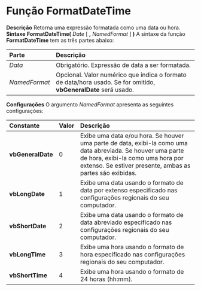 
# Função FormatDateTime



 **Descrição**
Retorna uma expressão formatada como uma data ou hora.
 **Sintaxe**
 **FormatDateTime(** _Date_ [ **,** _NamedFormat_ ] **)**
A sintaxe da função  **FormatDateTime** tem as três partes abaixo:


|**Parte**|**Descrição**|
|:-----|:-----|
| _Data_|Obrigatório. Expressão de data a ser formatada.|
| _NamedFormat_|Opcional. Valor numérico que indica o formato de data/hora usado. Se for omitido,  **vbGeneralDate** será usado.|
 **Configurações**
O argumento  _NamedFormat_ apresenta as seguintes configurações:


|**Constante**|**Valor**|**Descrição**|
|:-----|:-----|:-----|
|**vbGeneralDate**|0|Exibe uma data e/ou hora. Se houver uma parte de data, exibi-la como uma data abreviada. Se houver uma parte de hora, exibi-la como uma hora por extenso. Se estiver presente, ambas as partes são exibidas.|
|**vbLongDate**|1|Exibe uma data usando o formato de data por extenso especificado nas configurações regionais do seu computador.|
|**vbShortDate**|2|Exibe uma data usando o formato de data abreviado especificado nas configurações regionais do seu computador.|
|**vbLongTime**|3|Exibe uma hora usando o formato de hora especificado nas configurações regionais do seu computador.|
|**vbShortTime**|4|Exibe uma hora usando o formato de 24 horas (hh:mm).|
